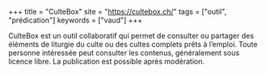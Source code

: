 +++
title = "CulteBox"
site = "https://cultebox.ch/"
tags = ["outil", "prédication"]
keywords = ["vaud"]
+++

CulteBox est un outil collaboratif qui permet de consulter ou partager des éléments de liturgie du culte ou des cultes complets prêts à l’emploi. Toute personne intéressée peut consulter les contenus, généralement sous licence libre. La publication est possible après modération.

